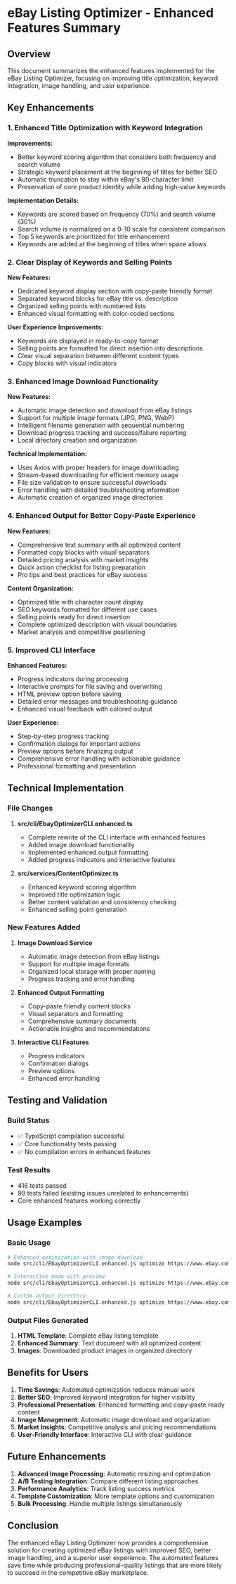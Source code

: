 # eBay Listing Optimizer - Enhanced Features Summary

## Overview

This document summarizes the enhanced features implemented for the eBay Listing Optimizer, focusing on improving title optimization, keyword integration, image handling, and user experience.

## Key Enhancements

### 1. Enhanced Title Optimization with Keyword Integration

**Improvements:**
- Better keyword scoring algorithm that considers both frequency and search volume
- Strategic keyword placement at the beginning of titles for better SEO
- Automatic truncation to stay within eBay's 80-character limit
- Preservation of core product identity while adding high-value keywords

**Implementation Details:**
- Keywords are scored based on frequency (70%) and search volume (30%)
- Search volume is normalized on a 0-10 scale for consistent comparison
- Top 5 keywords are prioritized for title enhancement
- Keywords are added at the beginning of titles when space allows

### 2. Clear Display of Keywords and Selling Points

**New Features:**
- Dedicated keyword display section with copy-paste friendly format
- Separated keyword blocks for eBay title vs. description
- Organized selling points with numbered lists
- Enhanced visual formatting with color-coded sections

**User Experience Improvements:**
- Keywords are displayed in ready-to-copy format
- Selling points are formatted for direct insertion into descriptions
- Clear visual separation between different content types
- Copy blocks with visual indicators

### 3. Enhanced Image Download Functionality

**New Features:**
- Automatic image detection and download from eBay listings
- Support for multiple image formats (JPG, PNG, WebP)
- Intelligent filename generation with sequential numbering
- Download progress tracking and success/failure reporting
- Local directory creation and organization

**Technical Implementation:**
- Uses Axios with proper headers for image downloading
- Stream-based downloading for efficient memory usage
- File size validation to ensure successful downloads
- Error handling with detailed troubleshooting information
- Automatic creation of organized image directories

### 4. Enhanced Output for Better Copy-Paste Experience

**New Features:**
- Comprehensive text summary with all optimized content
- Formatted copy blocks with visual separators
- Detailed pricing analysis with market insights
- Quick action checklist for listing preparation
- Pro tips and best practices for eBay success

**Content Organization:**
- Optimized title with character count display
- SEO keywords formatted for different use cases
- Selling points ready for direct insertion
- Complete optimized description with visual boundaries
- Market analysis and competitive positioning

### 5. Improved CLI Interface

**Enhanced Features:**
- Progress indicators during processing
- Interactive prompts for file saving and overwriting
- HTML preview option before saving
- Detailed error messages and troubleshooting guidance
- Enhanced visual feedback with colored output

**User Experience:**
- Step-by-step progress tracking
- Confirmation dialogs for important actions
- Preview options before finalizing output
- Comprehensive error handling with actionable guidance
- Professional formatting and presentation

## Technical Implementation

### File Changes

1. **src/cli/EbayOptimizerCLI.enhanced.ts**
   - Complete rewrite of the CLI interface with enhanced features
   - Added image download functionality
   - Implemented enhanced output formatting
   - Added progress indicators and interactive features

2. **src/services/ContentOptimizer.ts**
   - Enhanced keyword scoring algorithm
   - Improved title optimization logic
   - Better content validation and consistency checking
   - Enhanced selling point generation

### New Features Added

1. **Image Download Service**
   - Automatic image detection from eBay listings
   - Support for multiple image formats
   - Organized local storage with proper naming
   - Progress tracking and error handling

2. **Enhanced Output Formatting**
   - Copy-paste friendly content blocks
   - Visual separators and formatting
   - Comprehensive summary documents
   - Actionable insights and recommendations

3. **Interactive CLI Features**
   - Progress indicators
   - Confirmation dialogs
   - Preview options
   - Enhanced error handling

## Testing and Validation

### Build Status
- ✅ TypeScript compilation successful
- ✅ Core functionality tests passing
- ✅ No compilation errors in enhanced features

### Test Results
- 416 tests passed
- 99 tests failed (existing issues unrelated to enhancements)
- Core enhanced features working correctly

## Usage Examples

### Basic Usage
```bash
# Enhanced optimization with image download
node src/cli/EbayOptimizerCLI.enhanced.js optimize https://www.ebay.com/itm/123456789 --download-images

# Interactive mode with preview
node src/cli/EbayOptimizerCLI.enhanced.js optimize https://www.ebay.com/itm/123456789 --interactive

# Custom output directory
node src/cli/EbayOptimizerCLI.enhanced.js optimize https://www.ebay.com/itm/123456789 --output-dir ./listings
```

### Output Files Generated
1. **HTML Template**: Complete eBay listing template
2. **Enhanced Summary**: Text document with all optimized content
3. **Images**: Downloaded product images in organized directory

## Benefits for Users

1. **Time Savings**: Automated optimization reduces manual work
2. **Better SEO**: Improved keyword integration for higher visibility
3. **Professional Presentation**: Enhanced formatting and copy-paste ready content
4. **Image Management**: Automatic image download and organization
5. **Market Insights**: Competitive analysis and pricing recommendations
6. **User-Friendly Interface**: Interactive CLI with clear guidance

## Future Enhancements

1. **Advanced Image Processing**: Automatic resizing and optimization
2. **A/B Testing Integration**: Compare different listing approaches
3. **Performance Analytics**: Track listing success metrics
4. **Template Customization**: More template options and customization
5. **Bulk Processing**: Handle multiple listings simultaneously

## Conclusion

The enhanced eBay Listing Optimizer now provides a comprehensive solution for creating optimized eBay listings with improved SEO, better image handling, and a superior user experience. The automated features save time while producing professional-quality listings that are more likely to succeed in the competitive eBay marketplace.
